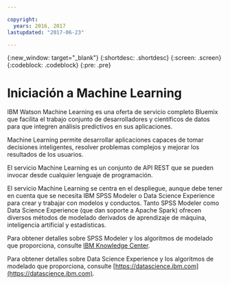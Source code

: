 ```yaml
---

copyright:
  years: 2016, 2017
lastupdated: "2017-06-23"

---
```


{:new_window: target="_blank"}
{:shortdesc: .shortdesc}
{:screen: .screen}
{:codeblock: .codeblock}
{:pre: .pre}

# Iniciación a Machine Learning


IBM Watson Machine Learning es una oferta de servicio completo Bluemix que facilita el trabajo conjunto de desarrolladores y científicos de datos para que integren análisis predictivos en sus aplicaciones.

Machine Learning permite desarrollar aplicaciones capaces de tomar decisiones inteligentes, resolver problemas complejos y mejorar los resultados de los usuarios.


El servicio Machine Learning es un conjunto de API REST que se pueden invocar desde cualquier lenguaje de programación.

El servicio Machine Learning se centra en el despliegue, aunque debe tener en cuenta que se necesita IBM SPSS Modeler o Data Science Experience para crear y trabajar con modelos y conductos.  Tanto SPSS Modeler como Data Science Experience (que dan soporte a Apache Spark) ofrecen diversos métodos de modelado derivados de aprendizaje de máquina, inteligencia artificial y estadísticas. 

Para obtener detalles sobre SPSS Modeler y los algoritmos de modelado que proporciona, consulte [IBM
Knowledge Center]().

Para obtener detalles sobre Data Science Experience y los algoritmos de modelado que proporciona, consulte [https://datascience.ibm.com](https://datascience.ibm.com).

